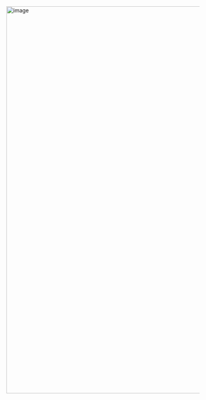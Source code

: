 <img width="1288" height="1008" alt="image" src="https://github.com/user-attachments/assets/fecb5e18-8349-4f75-9a36-950258845df9" />

